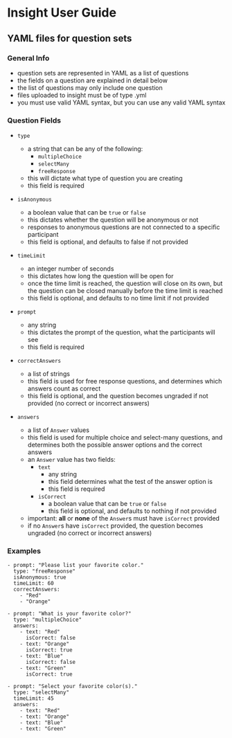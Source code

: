 # Insight User Guide

## YAML files for question sets

### General Info

- question sets are represented in YAML as a list of questions
- the fields on a question are explained in detail below
- the list of questions may only include one question
- files uploaded to insight must be of type .yml
- you must use valid YAML syntax, but you can use any valid YAML syntax

### Question Fields

- `type`

  - a string that can be any of the following:
    - `multipleChoice`
    - `selectMany`
    - `freeResponse`
  - this will dictate what type of question you are creating
  - this field is required

- `isAnonymous`

  - a boolean value that can be `true` or `false`
  - this dictates whether the question will be anonymous or not
  - responses to anonymous questions are not connected to a specific participant
  - this field is optional, and defaults to false if not provided

- `timeLimit`

  - an integer number of seconds
  - this dictates how long the question will be open for
  - once the time limit is reached, the question will close on its own, but the question can be closed manually before the time limit is reached
  - this field is optional, and defaults to no time limit if not provided

- `prompt`

  - any string
  - this dictates the prompt of the question, what the participants will see
  - this field is required

- `correctAnswers`

  - a list of strings
  - this field is used for free response questions, and determines which answers count as correct
  - this field is optional, and the question becomes ungraded if not provided (no correct or incorrect answers)

- `answers`

  - a list of `Answer` values
  - this field is used for multiple choice and select-many questions, and determines both the possible answer options and the correct answers
  - an `Answer` value has two fields:
    - `text`
      - any string
      - this field determines what the test of the answer option is
      - this field is required
    - `isCorrect`
      - a boolean value that can be `true` or `false`
      - this field is optional, and defaults to nothing if not provided
  - important: **all** or **none** of the `Answer`s must have `isCorrect` provided
  - if no `Answer`s have `isCorrect` provided, the question becomes ungraded (no correct or incorrect answers)

### Examples

```
- prompt: "Please list your favorite color."
  type: "freeResponse"
  isAnonymous: true
  timeLimit: 60
  correctAnswers:
    - "Red"
    - "Orange"
```

```
- prompt: "What is your favorite color?"
  type: "multipleChoice"
  answers:
    - text: "Red"
      isCorrect: false
    - text: "Orange"
      isCorrect: true
    - text: "Blue"
      isCorrect: false
    - text: "Green"
      isCorrect: true
```

```
- prompt: "Select your favorite color(s)."
  type: "selectMany"
  timeLimit: 45
  answers:
    - text: "Red"
    - text: "Orange"
    - text: "Blue"
    - text: "Green"
```
